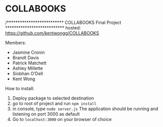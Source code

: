 # COLLABOOKS
/************************** COLLABOOKS Final Project ***************************
 hosted: https://github.com/kentwongg/COLLABOOKS
 
Members:                   
* Jasmine Cronin
* Brandt Davis   
* Patrick Matchett     
* Ashley Millette 
* Siobhan O’Dell
* Kent Wong

How to install:

1) Deploy package to selected destination
2) go to root of project and run ```npm install```
3) in console, type ```node server.js```
The application should be running and listening
on port 3000 as default
4) Go to ```localhost:3000``` on your browser of choice
